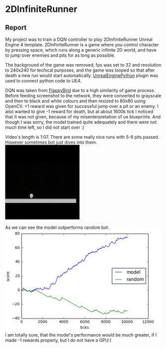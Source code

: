 # 2DInfiniteRunner


## Report
My project was to train a DQN controller to play 2DInfiniteRunner Unreal Engine 4 template. 2DInfiniteRunner is a game where you control character by pressing space, which runs along a generic infinite 2D world, and have to jump over enemies and pits for as long as possible. 

The background of the game was removed, fps was set to 32 and resolution to 240x240 for techical purposes, and the game was looped so that after death a new run would start automatically. [UnrealEnginePython](https://github.com/20tab/UnrealEnginePython) plugin was used to connect python code to UE4.

DQN was taken from [FlappyBird](https://github.com/yenchenlin/DeepLearningFlappyBird) due to a high similarity of game process. Before feeding screenshot to the network, they were converted to grayscale and then to black and white colours and then resized to 80x80 using OpenCV. +1 reward was given for successful jump over a pit or an enemy. I also wanted to give -1 reward for death, but at about 1600k tick I noticed that it was not given, because of my misenterpretation of ue blueprints. And though I was sorry, the model trained quite adequately and there were not much time left, so I did not start over :)

Video's length is 1:07. There  are some really nice runs with 5-8 pits passed. However sometimes bot just dives into them.
<img src=https://github.com/vary10/2DInfiniteRunner/blob/master/play.gif>

As we can see the model outperforms random bot.
<img src=https://github.com/vary10/2DInfiniteRunner/blob/master/diagram.png>
I am totally sure, that the model's performance would be much greater, if I made -1 rewards properly, but I do not have a GPU:(
